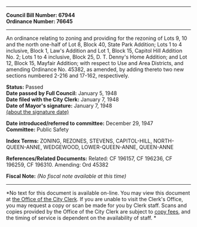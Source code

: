 * * * * *  
  
**Council Bill Number: [](#h0)[](#h2)67944**   
**Ordinance Number: 76645**  
  
* * * * *  
  
An ordinance relating to zoning and providing for the rezoning of Lots 9, 10 and the north one-half of Lot 8, Block 40, State Park Addition; Lots 1 to 4 inclusive, Block 1, Law's Addition and Lot 1, Block 15, Capitol Hill Addition No. 2; Lots 1 to 4 inclusive, Block 25, D. T. Denny's Home Addition; and Lot 12, Block 15, Mayfair Addition; with respect to Use and Area Districts, and amending Ordinance No. 45382, as amended, by adding thereto two new sections numbered 2-216 and 17-162, respectively.  
  
**Status:** Passed   
**Date passed by Full Council:** January 5, 1948   
**Date filed with the City Clerk:** January 7, 1948   
**Date of Mayor's signature:** January 7, 1948   
[(about the signature date)](/~public/approvaldate.htm)   
  
  
**Date introduced/referred to committee:** December 29, 1947   
**Committee:** Public Safety   
  
**Index Terms:** ZONING, REZONES, STEVENS, CAPITOL-HILL, NORTH-QUEEN-ANNE, WEDGEWOOD, LOWER-QUEEN-ANNE, QUEEN-ANNE  
  
**References/Related Documents:** Related: CF 196157, CF 196236, CF 196259, CF 196310. Amending: Ord 45382  
  
**Fiscal Note:** *(No fiscal note available at this time)*  
  
* * * * *  
  
*No text for this document is available on-line. You may view this document at [the Office of the City Clerk](http://www.seattle.gov/leg/clerk/contactUs.htm). If you are unable to visit the Clerk's Office, you may request a copy or scan be made for you by Clerk staff. Scans and copies provided by the Office of the City Clerk are subject to [copy fees](http://clerk.seattle.gov/~public/clerkfees.htm), and the timing of service is dependent on the availability of staff. *  
  
  
